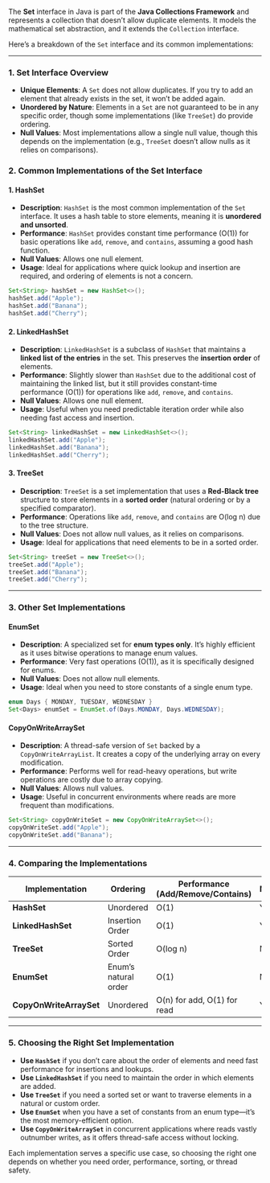 The **Set** interface in Java is part of the **Java Collections Framework** and represents a collection that doesn’t allow duplicate elements. It models the mathematical set abstraction, and it extends the `Collection` interface.

Here’s a breakdown of the `Set` interface and its common implementations:

---

### 1. **Set Interface Overview**
   - **Unique Elements**: A `Set` does not allow duplicates. If you try to add an element that already exists in the set, it won’t be added again.
   - **Unordered by Nature**: Elements in a `Set` are not guaranteed to be in any specific order, though some implementations (like `TreeSet`) do provide ordering.
   - **Null Values**: Most implementations allow a single null value, though this depends on the implementation (e.g., `TreeSet` doesn’t allow nulls as it relies on comparisons).

### 2. **Common Implementations of the Set Interface**

#### **1. HashSet**
   - **Description**: `HashSet` is the most common implementation of the `Set` interface. It uses a hash table to store elements, meaning it is **unordered and unsorted**.
   - **Performance**: `HashSet` provides constant time performance (O(1)) for basic operations like `add`, `remove`, and `contains`, assuming a good hash function.
   - **Null Values**: Allows one null element.
   - **Usage**: Ideal for applications where quick lookup and insertion are required, and ordering of elements is not a concern.

   ```java
   Set<String> hashSet = new HashSet<>();
   hashSet.add("Apple");
   hashSet.add("Banana");
   hashSet.add("Cherry");
   ```

#### **2. LinkedHashSet**
   - **Description**: `LinkedHashSet` is a subclass of `HashSet` that maintains a **linked list of the entries** in the set. This preserves the **insertion order** of elements.
   - **Performance**: Slightly slower than `HashSet` due to the additional cost of maintaining the linked list, but it still provides constant-time performance (O(1)) for operations like `add`, `remove`, and `contains`.
   - **Null Values**: Allows one null element.
   - **Usage**: Useful when you need predictable iteration order while also needing fast access and insertion.

   ```java
   Set<String> linkedHashSet = new LinkedHashSet<>();
   linkedHashSet.add("Apple");
   linkedHashSet.add("Banana");
   linkedHashSet.add("Cherry");
   ```

#### **3. TreeSet**
   - **Description**: `TreeSet` is a set implementation that uses a **Red-Black tree** structure to store elements in a **sorted order** (natural ordering or by a specified comparator).
   - **Performance**: Operations like `add`, `remove`, and `contains` are O(log n) due to the tree structure.
   - **Null Values**: Does not allow null values, as it relies on comparisons.
   - **Usage**: Ideal for applications that need elements to be in a sorted order.

   ```java
   Set<String> treeSet = new TreeSet<>();
   treeSet.add("Apple");
   treeSet.add("Banana");
   treeSet.add("Cherry");
   ```

---

### 3. **Other Set Implementations**

#### **EnumSet**
   - **Description**: A specialized set for **enum types only**. It’s highly efficient as it uses bitwise operations to manage enum values.
   - **Performance**: Very fast operations (O(1)), as it is specifically designed for enums.
   - **Null Values**: Does not allow null elements.
   - **Usage**: Ideal when you need to store constants of a single enum type.

   ```java
   enum Days { MONDAY, TUESDAY, WEDNESDAY }
   Set<Days> enumSet = EnumSet.of(Days.MONDAY, Days.WEDNESDAY);
   ```

#### **CopyOnWriteArraySet**
   - **Description**: A thread-safe version of `Set` backed by a `CopyOnWriteArrayList`. It creates a copy of the underlying array on every modification.
   - **Performance**: Performs well for read-heavy operations, but write operations are costly due to array copying.
   - **Null Values**: Allows null values.
   - **Usage**: Useful in concurrent environments where reads are more frequent than modifications.

   ```java
   Set<String> copyOnWriteSet = new CopyOnWriteArraySet<>();
   copyOnWriteSet.add("Apple");
   copyOnWriteSet.add("Banana");
   ```

---

### 4. **Comparing the Implementations**

| Implementation     | Ordering          | Performance (Add/Remove/Contains) | Nulls | Thread-Safe |
|--------------------|-------------------|-----------------------------------|-------|-------------|
| **HashSet**        | Unordered         | O(1)                             | Yes   | No          |
| **LinkedHashSet**  | Insertion Order   | O(1)                             | Yes   | No          |
| **TreeSet**        | Sorted Order      | O(log n)                         | No    | No          |
| **EnumSet**        | Enum’s natural order | O(1)                          | No    | No          |
| **CopyOnWriteArraySet** | Unordered    | O(n) for add, O(1) for read      | Yes   | Yes         |

---

### 5. **Choosing the Right Set Implementation**

- **Use `HashSet`** if you don’t care about the order of elements and need fast performance for insertions and lookups.
- **Use `LinkedHashSet`** if you need to maintain the order in which elements are added.
- **Use `TreeSet`** if you need a sorted set or want to traverse elements in a natural or custom order.
- **Use `EnumSet`** when you have a set of constants from an enum type—it’s the most memory-efficient option.
- **Use `CopyOnWriteArraySet`** in concurrent applications where reads vastly outnumber writes, as it offers thread-safe access without locking.

Each implementation serves a specific use case, so choosing the right one depends on whether you need order, performance, sorting, or thread safety.
